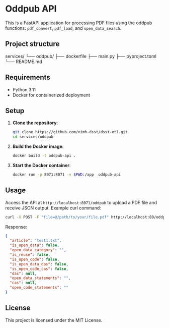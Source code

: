 # Oddpub API

This is a FastAPI application for processing PDF files using the oddpub functions: `pdf_convert`, `pdf_load`, and `open_data_search`.

## Project structure
services/
└── oddpub/
    ├── dockerfile
    ├── main.py
    ├── pyproject.toml
    └── README.md

## Requirements

- Python 3.11
- Docker for containerized deployment

## Setup

1. **Clone the repository**:
   ```bash
   git clone https://github.com/nimh-dsst/dsst-etl.git
   cd services/oddpub
   ```

2. **Build the Docker image**:
   ```bash
   docker build -t oddpub-api .
   ```

3. **Start the Docker container**:
   ```bash
   docker run -p 8071:8071 -v $PWD:/app  oddpub-api
   ```

## Usage

Access the API at `http://localhost:8071/oddpub` to upload a PDF file and receive JSON output.
Example curl command:

```bash
curl -X POST -F "file=@/path/to/your/file.pdf" http://localhost:80/oddpub
```

Response:

```json
{
  "article": "test1.txt",
  "is_open_data": false,
  "open_data_category": "",
  "is_reuse": false,
  "is_open_code": false,
  "is_open_data_das": false,
  "is_open_code_cas": false,
  "das": null,
  "open_data_statements": "",
  "cas": null,
  "open_code_statements": ""
}
```

## License

This project is licensed under the MIT License.

